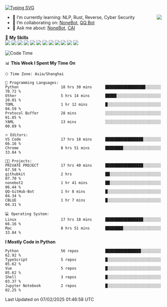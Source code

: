 [![Typing SVG](https://readme-typing-svg.herokuapp.com?size=25&duration=2500&color=8C43EA&vCenter=true&width=200&height=40&lines=Hi+there+%F0%9F%91%8B%F0%9F%8F%BB;I'm+yanyongyu)](https://git.io/typing-svg)

<a href="#">
  <img align="right" src="https://github-readme-stats.vercel.app/api?username=yanyongyu&count_private=true&show_icons=true&bg_color=15,f2f7fd,E0EAFC" />
</a>

- 🌱 I’m currently learning: NLP, Rust, Reverse, Cyber Security
- 👯 I’m collaborating on: [NoneBot](https://github.com/nonebot), [QQ Bot](https://github.com/Mrs4s/go-cqhttp)
- 💬 Ask me about: [NoneBot](https://github.com/nonebot), [CAI](https://github.com/cscs181/CAI)

🌟 **My Skills**  
![](https://img.shields.io/badge/-Python-3e74a2?style=flat-square&logo=Python&logoColor=fff)
![](https://img.shields.io/badge/-TypeScript-3178C6?style=flat-square&logo=TypeScript&logoColor=fff)
![](https://img.shields.io/badge/-Vue-4fc08d?style=flat-square&logo=Vue.js&logoColor=fff)
![](https://img.shields.io/badge/-React-2d98ce?style=flat-square&logo=React&logoColor=fff)
![](https://img.shields.io/badge/-FastAPI-009688?style=flat-square&logo=FastAPI&logoColor=fff)
![](https://img.shields.io/badge/-Linux-000000?style=flat-square&logo=Linux&logoColor=fff)
![](https://img.shields.io/badge/-Docker-2496ED?style=flat-square&logo=Docker&logoColor=fff)
![](https://img.shields.io/badge/-Kubernetes-326CE5?style=flat-square&logo=Kubernetes&logoColor=fff)
![](https://img.shields.io/badge/-GitHub%20Actions-2088FF?style=flat-square&logo=GitHubActions&logoColor=fff)
![](https://img.shields.io/badge/-PostgreSQL-4169E1?style=flat-square&logo=PostgreSQL&logoColor=fff)
![](https://img.shields.io/badge/-Redis-DC382D?style=flat-square&logo=Redis&logoColor=fff)
![](https://img.shields.io/badge/-MongoDB-47A248?style=flat-square&logo=MongoDB&logoColor=fff)

<!--START_SECTION:waka-->
![Code Time](http://img.shields.io/badge/Code%20Time-7%2C172%20hrs%2042%20mins-blue)

📊 **This Week I Spent My Time On** 

```text
🕑︎ Time Zone: Asia/Shanghai

💬 Programming Languages: 
Python                   18 hrs 30 mins      ██████████████████░░░░░░░   70.72 % 
Other                    5 hrs 14 mins       █████░░░░░░░░░░░░░░░░░░░░   20.01 % 
TOML                     1 hr 12 mins        █░░░░░░░░░░░░░░░░░░░░░░░░   04.59 % 
Protocol Buffer          28 mins             ░░░░░░░░░░░░░░░░░░░░░░░░░   01.85 % 
YAML                     13 mins             ░░░░░░░░░░░░░░░░░░░░░░░░░   00.89 % 

🔥 Editors: 
VS Code                  17 hrs 18 mins      █████████████████░░░░░░░░   66.16 % 
Chrome                   8 hrs 51 mins       ████████░░░░░░░░░░░░░░░░░   33.84 % 

🐱‍💻 Projects: 
PRIVATE PROJECT          17 hrs 40 mins      █████████████████░░░░░░░░   67.58 % 
githubkit                2 hrs               ██░░░░░░░░░░░░░░░░░░░░░░░   07.70 % 
nonebot2                 1 hr 41 mins        ██░░░░░░░░░░░░░░░░░░░░░░░   06.44 % 
QQ-GitHub-Bot            1 hr 8 mins         █░░░░░░░░░░░░░░░░░░░░░░░░   04.34 % 
CBLUE                    1 hr 7 mins         █░░░░░░░░░░░░░░░░░░░░░░░░   04.31 % 

💻 Operating System: 
Linux                    17 hrs 18 mins      █████████████████░░░░░░░░   66.16 % 
Mac                      8 hrs 51 mins       ████████░░░░░░░░░░░░░░░░░   33.84 % 
```

**I Mostly Code in Python** 

```text
Python                   56 repos            ████████████████░░░░░░░░░   62.92 % 
TypeScript               5 repos             █░░░░░░░░░░░░░░░░░░░░░░░░   05.62 % 
Vue                      5 repos             █░░░░░░░░░░░░░░░░░░░░░░░░   05.62 % 
Shell                    3 repos             █░░░░░░░░░░░░░░░░░░░░░░░░   03.37 % 
Jupyter Notebook         2 repos             █░░░░░░░░░░░░░░░░░░░░░░░░   02.25 % 
```




 Last Updated on 07/02/2025 01:46:58 UTC
<!--END_SECTION:waka-->
